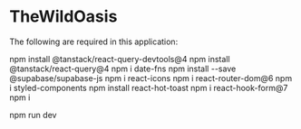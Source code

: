 # TheWildOasis

The following are required in this application:

npm install @tanstack/react-query-devtools@4
npm install @tanstack/react-query@4
npm i date-fns
npm install --save @supabase/supabase-js
npm i react-icons
npm i react-router-dom@6
npm i styled-components
npm install react-hot-toast
npm i react-hook-form@7
npm i

npm run dev
